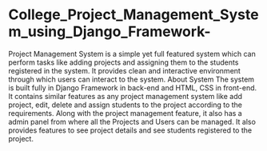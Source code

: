 # College_Project_Management_System_using_Django_Framework-
Project Management System is a simple yet full featured system which can perform tasks like adding projects and assigning them to the students registered in the system. It provides clean and interactive environment through which users can interact to the system.  About System  The system is built fully in Django Framework in back-end and HTML, CSS in front-end. It contains similar features as any project management system like add project, edit, delete and assign students to the project according to the requirements.  Along with the project management feature, it also has a admin panel from where all the Projects and Users can be managed. It also provides features to see project details and see students registered to the project.
